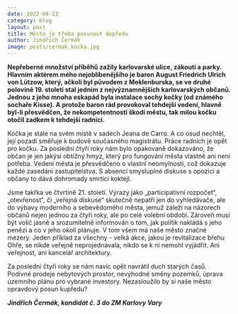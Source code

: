 ```yaml
---
date: 2022-08-23
category: blog
layout: post
title: Město je třeba posunout dopředu
author: Jindřich Čermák
image: posts/cermak_kocka.jpg
---
```

**Nepřeberné množství příběhů zažily karlovarské ulice, zákoutí a parky. Hlavním aktérem mého nejoblíbenějšího je baron August Friedrich Ulrich von Lützow, který, ačkoli byl původem z Meklenburska, se ve druhé polovině 19. století stal jedním z nejvýznamnějších karlovarských občanů. Jednou z jeho mnoha eskapád byla instalace sochy kočky (od známého sochaře Kisse). A protože baron rád provokoval tehdejší vedení, hlavně  byl-li přesvědčen, že nekompetentností škodí městu, tak milou kočku otočil zadkem k tehdejší radnici.**

Kočka je stále na svém místě v sadech Jeana de Carro. A co osud nechtěl, její pozadí směřuje k budově současného magistrátu. Práce radních je opět pro kočku. Za poslední čtyři roky nám bylo opakovaně dokazováno, že občan je jen jakýsi obtížný hmyz, který pro fungování města vlastně ani není potřeba. Vedení města je přesvědčeno o vlastní neomylnosti, což dokazuje každé zasedání zastupitelstva. S absencí smysluplné diskuse s opozicí a občany to dává dohromady smrtící koktejl.

Jsme takřka ve čtvrtině 21. století. Výrazy jako „participativní rozpočet“, „otevřenost“, či „veřejná diskuse“ skutečně nepatří jen do vyhledávače, ale do výbavy moderního a sebevědomého města, jemuž záleží na názorech občanů nejen jednou za čtyři roky, ale po celé volební období. Zároveň musí být volič jasně a srozumitelně informován o tom, jak politik nakládá s jeho penězi a co v jeho okolí plánuje. V tom všem má naše město značné mezery. Jeden příklad za všechny - velká akce, jakou je revitalizace břehu Ohře, se nikde veřejně neprojednávala, nikdo se k ní nemohl vyjádřit. Ani veřejnost, ani kancelář architektury.

Za poslední čtyři roky se nám navíc opět navrátil duch starých časů. Podivné prodeje nebytových prostor, nevýhodné směny pozemků, úprava územního plánu pro vybrané investory. Nezasloužilo by si naše město opravdový posun kupředu? 

***Jindřich Čermák, kandidát č. 3 do ZM Karlovy Vary***

